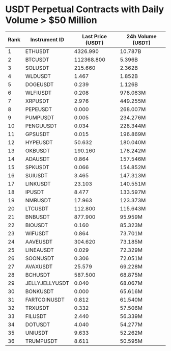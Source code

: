 # USDT Perpetual Contracts with Daily Volume > $50 Million

| Rank | Instrument ID | Last Price (USDT) | 24h Volume (USDT) |
|------|---------------|-------------------|-------------------|
| 1 | ETHUSDT | 4326.990 | 10.787B |
| 2 | BTCUSDT | 112368.800 | 5.396B |
| 3 | SOLUSDT | 215.660 | 2.362B |
| 4 | WLDUSDT | 1.467 | 1.852B |
| 5 | DOGEUSDT | 0.239 | 1.126B |
| 6 | WLFIUSDT | 0.208 | 978.083M |
| 7 | XRPUSDT | 2.976 | 449.255M |
| 8 | PEPEUSDT | 0.000 | 268.007M |
| 9 | PUMPUSDT | 0.005 | 234.276M |
| 10 | PENGUUSDT | 0.034 | 228.344M |
| 11 | GPSUSDT | 0.015 | 196.869M |
| 12 | HYPEUSDT | 50.632 | 180.040M |
| 13 | OKBUSDT | 190.160 | 178.242M |
| 14 | ADAUSDT | 0.864 | 157.546M |
| 15 | SPKUSDT | 0.066 | 154.852M |
| 16 | SUIUSDT | 3.465 | 147.313M |
| 17 | LINKUSDT | 23.103 | 140.551M |
| 18 | IPUSDT | 8.477 | 133.597M |
| 19 | NMRUSDT | 17.963 | 123.373M |
| 20 | LTCUSDT | 112.800 | 115.643M |
| 21 | BNBUSDT | 877.900 | 95.959M |
| 22 | BIOUSDT | 0.160 | 85.323M |
| 23 | WIFUSDT | 0.864 | 73.701M |
| 24 | AAVEUSDT | 304.620 | 73.185M |
| 25 | LINEAUSDT | 0.029 | 72.329M |
| 26 | SOONUSDT | 0.306 | 72.051M |
| 27 | AVAXUSDT | 25.579 | 69.228M |
| 28 | BCHUSDT | 587.500 | 68.875M |
| 29 | JELLYJELLYUSDT | 0.040 | 68.067M |
| 30 | BONKUSDT | 0.000 | 65.616M |
| 31 | FARTCOINUSDT | 0.812 | 61.540M |
| 32 | TRXUSDT | 0.332 | 57.506M |
| 33 | FILUSDT | 2.440 | 56.339M |
| 34 | DOTUSDT | 4.040 | 54.277M |
| 35 | UNIUSDT | 9.633 | 52.262M |
| 36 | TRUMPUSDT | 8.611 | 50.595M |
